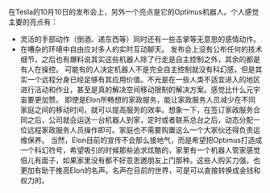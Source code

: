 在Tesla的10月10日的发布会上，另外一个亮点是它的Optimus机器人。个人感觉主要的亮点有：
* 灵活的手部动作（倒酒、递东西等）同时还有一些击掌等无意思的感情动作。
* 在嘈杂的环境中自由应对多人的实时互动聊天。
发布会上没有公布任何的技术细节，之后也有爆料说其实这些机器人除了行走是自主控制之外，其余的都是有人在操控。
可能有的人决定机器人不是完全自主控制就没有科幻感，但是其实一个远程分身已经足够有其应用价值。不光是在一些人类不适宜进入的地区进行活动和作业，甚至是真的解决空间移动限制的解决方案。感觉比什么元宇宙要更加赞。
即使是Elon所畅想的家政服务，能让家政服务人员减少在不同家庭之间的移动时间，就可以提高服务的效率。想象一下，在签订家政服务合同之后，公司就会运送一台机器人到家，定时或者联系总台之后，动态分配一位远程家政服务人员操作即可。家庭也不需要购置这么一个大家伙还得负责运维保养。
当然，Elon目前的宣传不会那么接地气，而是希望把Optimus打造成一个科幻符号，希望吸引的时候那些追求炫酷的，家里有一个机器人管家感觉倍儿有面子，如果家里没有都不好意思邀朋友上门那种。这些人购买力强，也更加有助于推高Elon的名声。名声在目前的世界，可是可以直接转换成金钱和权力的。